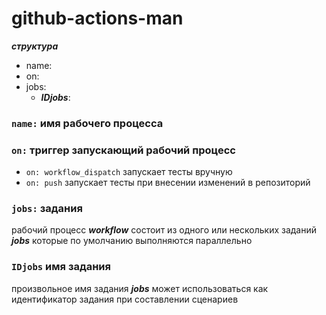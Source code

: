 # github-actions-man  
***структура***
- name:
- on:
- jobs:
  - ***IDjobs***:

### `name:` имя рабочего процесса ###
### `on:`  триггер запускающий рабочий процесс ###
* `on: workflow_dispatch` запускает тесты вручную
* `on: push` запускает тесты при внесении изменений в репозиторий 
### `jobs:` задания ###
рабочий процесс ***workflow*** состоит из одного или нескольких заданий ***jobs*** которые по умолчанию выполняются параллельно <br>
### `IDjobs` имя задания ###
произвольное имя задания ***jobs*** может использоваться как идентификатор задания при составлении сценариев
